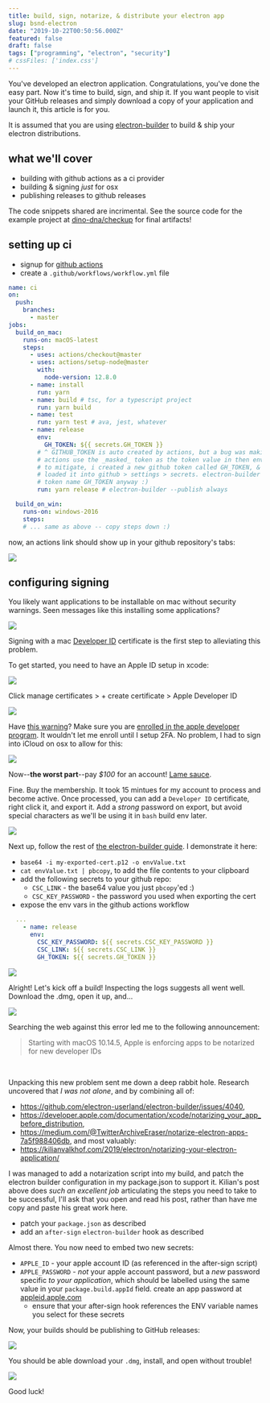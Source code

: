 ```yaml
---
title: build, sign, notarize, & distribute your electron app
slug: bsnd-electron
date: "2019-10-22T00:50:56.000Z"
featured: false
draft: false
tags: ["programming", "electron", "security"]
# cssFiles: ['index.css']
---
```


You've developed an electron application. Congratulations, you've done the easy part. Now it's time to build, sign, and ship it. If you want people to visit your GitHub releases and simply download a copy of your application and launch it, this article is for you.

It is assumed that you are using [electron-builder](https://github.com/electron-userland/electron-builder) to build & ship your electron distributions.

## what we'll cover

- building with github actions as a ci provider
- building & signing _just_ for osx
- publishing releases to github releases

The code snippets shared are incrimental. See the source code for the example project at [dino-dna/checkup](https://github.com/dino-dna/checkup) for final artifacts!

## setting up ci

- signup for [github actions](https://github.com/features/actions)
- create a `.github/workflows/workflow.yml` file

```yml
name: ci
on:
  push:
    branches:
      - master
jobs:
  build_on_mac:
    runs-on: macOS-latest
    steps:
      - uses: actions/checkout@master
      - uses: actions/setup-node@master
        with:
          node-version: 12.8.0
      - name: install
        run: yarn
      - name: build # tsc, for a typescript project
        run: yarn build
      - name: test
        run: yarn test # ava, jest, whatever
      - name: release
        env:
          GH_TOKEN: ${{ secrets.GH_TOKEN }}
        # ^ GITHUB_TOKEN is auto created by actions, but a bug was making github
        # actions use the _masked_ token as the token value in then env var.
        # to mitigate, i created a new github token called GH_TOKEN, &
        # loaded it into github > settings > secrets. electron-builder wants a
        # token name GH_TOKEN anyway :)
        run: yarn release # electron-builder --publish always

  build_on_win:
    runs-on: windows-2016
    steps:
    # ... same as above -- copy steps down :)
```

now, an actions link should show up in your github repository's tabs:

![](./actions.png)

## configuring signing

You likely want applications to be installable on mac without security warnings. Seen messages like this installing some applications?

![](./codegate_burn.png)

Signing with a mac [Developer ID](https://developer.apple.com/developer-id/) certificate is the first step to alleviating this problem.

To get started, you need to have an Apple ID setup in xcode:

![](./xcode_certs_1.png)

Click manage certificates > + create certificate > Apple Developer ID

![](./developer_id_warning.png)

Have [this warning](https://stackoverflow.com/questions/55732294/your-account-does-not-have-permission-to-create-developer-id-application-certifi)? Make sure you are [enrolled in the apple developer program](https://developer.apple.com/programs/). It wouldn't let me enroll until I setup 2FA. No problem, I had to sign into iCloud on osx to allow for this:

![](./2fa.png)

Now--**the worst part**--pay _\$100_ for an account! [Lame sauce](https://news.ycombinator.com/item?id=18260970).

Fine. Buy the membership. It took 15 mintues for my account to process and become active. Once processed, you can add a `Developer ID` certificate, right click it, and export it. Add a _strong_ password on export, but avoid special characters as we'll be using it in `bash` build env later.

![](./xcode_export_prep.png)

Next up, follow the rest of [the electron-builder guide](https://www.electron.build/code-signing#travis-appveyor-and-other-ci-servers). I demonstrate it here:

- `base64 -i my-exported-cert.p12 -o envValue.txt`
- `cat envValue.txt | pbcopy`, to add the file contents to your clipboard
- add the following secrets to your github repo:
  - `CSC_LINK` - the base64 value you just `pbcopy`'ed :)
  - `CSC_KEY_PASSWORD` - the password you used when exporting the cert
- expose the env vars in the github actions workflow

```yml
  ...
    - name: release
      env:
        CSC_KEY_PASSWORD: ${{ secrets.CSC_KEY_PASSWORD }}
        CSC_LINK: ${{ secrets.CSC_LINK }}
        GH_TOKEN: ${{ secrets.GH_TOKEN }}
```

![](./secrets_ready.png)

Alright! Let's kick off a build! Inspecting the logs suggests all went well. Download the .dmg, open it up, and...

![](./malicious_boo.png)

Searching the web against this error led me to the following announcement:

> Starting with macOS 10.14.5, Apple is enforcing apps to be notarized for new developer IDs

<br />

Unpacking this new problem sent me down a deep rabbit hole. Research uncovered that _I was not alone_, and by combining all of:

- https://github.com/electron-userland/electron-builder/issues/4040,
- https://developer.apple.com/documentation/xcode/notarizing_your_app_before_distribution,
- https://medium.com/@TwitterArchiveEraser/notarize-electron-apps-7a5f988406db, and most valuably:
- https://kilianvalkhof.com/2019/electron/notarizing-your-electron-application/

I was managed to add a notarization script into my build, and patch the electron builder configuration in my package.json to support it. Kilian's post above does _such an excellent job_ articulating the steps you need to take to be successful, I'll ask that you open and read his post, rather than have me copy and paste his great work here.

- patch your `package.json` as described
- add an `after-sign` `electron-builder` hook as described

Almost there. You now need to embed two new secrets:

- `APPLE_ID` - your apple account ID (as referenced in the after-sign script)
- `APPLE_PASSWORD` - _not_ your apple account password, but a _new_ password specific _to your application_, which should be labelled using the same value in your `package.build.appId` field. create an app password at [appleid.apple.com](https://appleid.apple.com)
  - ensure that your after-sign hook references the ENV variable names you select for these secrets

Now, your builds should be publishing to GitHub releases:

![](./releases.png)

You should be able download your `.dmg`, install, and open without trouble!

![](./alive.png)

Good luck!
